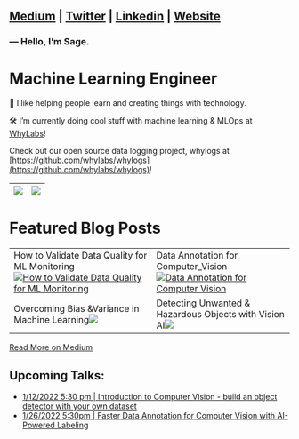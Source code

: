 ## [Medium](https://medium.com/@sagecodes) | [Twitter](https://twitter.com/sagecodes) | [Linkedin](https://www.linkedin.com/in/sageelliott/) | [Website](https://sageelliott.com/)


### — Hello, I’m Sage.

# Machine Learning Engineer

👋 I like helping people learn and creating things with technology.

🛠️ I’m currently doing cool stuff with machine learning & MLOps at [WhyLabs](https://whylabs.ai/)!

Check out our open source data logging project, whylogs at [https://github.com/whylabs/whylogs](https://github.com/whylabs/whylogs)! 

|![](https://github-readme-stats.vercel.app/api/top-langs/?username=sagecodes&langs_count=8&theme=highcontrast&layout=compact&card_width=445)| ![](https://github-readme-streak-stats.herokuapp.com/?user=sagecodes&theme=highcontrast&layout=compact&card_width=445)
| ----------|-------------- |

# Featured Blog Posts

||| 
| ---------------------|---------------------- |
|How to Validate Data Quality for ML Monitoring [![How to Validate Data Quality for ML Monitoring](https://miro.medium.com/max/1400/1*-LNvKMkSTJ3q22BH8DNsTg.gif)](https://medium.com/whylabs/how-to-validate-data-quality-for-ml-monitoring-588ec1200daa) | Data Annotation for Computer_Vision [![Data Annotation for Computer Vision](https://miro.medium.com/max/1400/1*pOTeu-L-GihV6J1U4siYew.gif)](https://medium.com/plainsight/data-annotation-for-computer-vision-a8007c0d9059)|
|Overcoming Bias &Variance in Machine Learning[![](https://miro.medium.com/max/1400/1*FoZkKh-4uhvUgyzaIVEr3w.gif)](https://towardsdatascience.com/overcoming-bias-variance-in-machine-learning-31169dc649ed) |Detecting Unwanted & Hazardous Objects with Vision AI[![](https://miro.medium.com/max/1300/1*5gayYcCnQzTPjGVU9JiEMA.gif)](https://medium.com/plainsight/detecting-unwanted-hazardous-objects-with-vision-ai-669c379bc815)



[Read More on Medium](https://sagecodes.medium.com/)



## Upcoming Talks:

- [1/12/2022 5:30 pm | Introduction to Computer Vision - build an object detector with your own dataset](https://www.eventbrite.com/e/intro-to-computer-vision-building-object-detection-models-and-datasets-tickets-225984946057?aff=SageSocial)
- [1/26/2022 5:30pm | Faster Data Annotation for Computer Vision with AI-Powered Labeling](https://www.eventbrite.com/e/faster-data-annotation-for-computer-vision-with-ai-powered-labeling-tickets-227803505417?aff=SageSocial)
